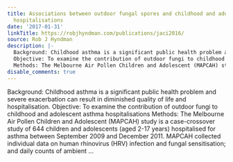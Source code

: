 ```yaml
---
title: Associations between outdoor fungal spores and childhood and adolescent asthma
  hospitalisations
date: '2017-01-31'
linkTitle: https://robjhyndman.com/publications/jaci2016/
source: Rob J Hyndman
description: |-
  Background: Childhood asthma is a significant public health problem and severe exacerbation can result in diminished quality of life and hospitalisation.
  Objective: To examine the contribution of outdoor fungi to childhood and adolescent asthma hospitalisations
  Methods: The Melbourne Air Pollen Children and Adolescent (MAPCAH) study is a case-crossover study of 644 children and adolescents (aged 2-17 years) hospitalised for asthma between September 2009 and December 2011. MAPCAH collected individual data on human rhinovirus (HRV) infection and fungal sensitisation; and daily counts of ambient  ...
disable_comments: true
---
```

Background: Childhood asthma is a significant public health problem and severe exacerbation can result in diminished quality of life and hospitalisation.
Objective: To examine the contribution of outdoor fungi to childhood and adolescent asthma hospitalisations
Methods: The Melbourne Air Pollen Children and Adolescent (MAPCAH) study is a case-crossover study of 644 children and adolescents (aged 2-17 years) hospitalised for asthma between September 2009 and December 2011. MAPCAH collected individual data on human rhinovirus (HRV) infection and fungal sensitisation; and daily counts of ambient  ...